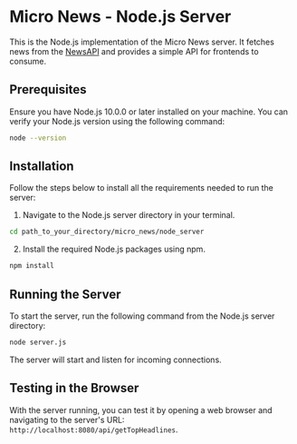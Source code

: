 # Micro News - Node.js Server

This is the Node.js implementation of the Micro News server. It fetches news from the [NewsAPI](https://newsapi.org/) and provides a simple API for frontends to consume.

## Prerequisites

Ensure you have Node.js 10.0.0 or later installed on your machine. You can verify your Node.js version using the following command:

```bash
node --version
```

## Installation

Follow the steps below to install all the requirements needed to run the server:

1. Navigate to the Node.js server directory in your terminal.

```bash
cd path_to_your_directory/micro_news/node_server
```

2. Install the required Node.js packages using npm.

```bash
npm install
```

## Running the Server

To start the server, run the following command from the Node.js server directory:

```bash
node server.js
```

The server will start and listen for incoming connections.

## Testing in the Browser

With the server running, you can test it by opening a web browser and navigating to the server's URL: `http://localhost:8080/api/getTopHeadlines`.
